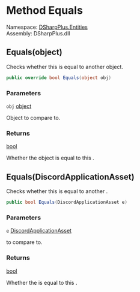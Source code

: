 # Method Equals

Namespace: [DSharpPlus.Entities](DSharpPlus.Entities.md)  
Assembly: DSharpPlus.dll

## <a id="DSharpPlus_Entities_DiscordApplicationAsset_Equals_System_Object_"></a>Equals\(object\)

Checks whether this <xref href="DSharpPlus.Entities.DiscordApplicationAsset" data-throw-if-not-resolved="false"></xref> is equal to another object.

```csharp
public override bool Equals(object obj)
```

### Parameters

`obj` [object](https://learn.microsoft.com/dotnet/api/system.object)

Object to compare to.

### Returns

[bool](https://learn.microsoft.com/dotnet/api/system.boolean)

Whether the object is equal to this <xref href="DSharpPlus.Entities.DiscordApplicationAsset" data-throw-if-not-resolved="false"></xref>.

## <a id="DSharpPlus_Entities_DiscordApplicationAsset_Equals_DSharpPlus_Entities_DiscordApplicationAsset_"></a>Equals\(DiscordApplicationAsset\)

Checks whether this <xref href="DSharpPlus.Entities.DiscordApplicationAsset" data-throw-if-not-resolved="false"></xref> is equal to another <xref href="DSharpPlus.Entities.DiscordApplicationAsset" data-throw-if-not-resolved="false"></xref>.

```csharp
public bool Equals(DiscordApplicationAsset e)
```

### Parameters

`e` [DiscordApplicationAsset](DSharpPlus.Entities.DiscordApplicationAsset.md)

<xref href="DSharpPlus.Entities.DiscordApplicationAsset" data-throw-if-not-resolved="false"></xref> to compare to.

### Returns

[bool](https://learn.microsoft.com/dotnet/api/system.boolean)

Whether the <xref href="DSharpPlus.Entities.DiscordApplicationAsset" data-throw-if-not-resolved="false"></xref> is equal to this <xref href="DSharpPlus.Entities.DiscordApplicationAsset" data-throw-if-not-resolved="false"></xref>.

